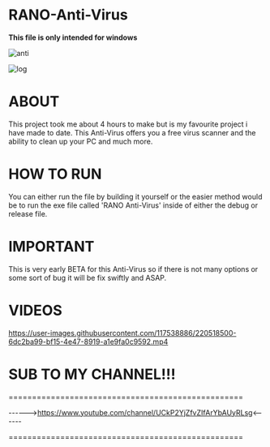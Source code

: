 # RANO-Anti-Virus
**This file is only intended for windows**

![anti](https://user-images.githubusercontent.com/117538886/220987630-adb880ca-9d18-40d0-bde2-4bf946e15b86.png)

![log](https://user-images.githubusercontent.com/117538886/220987637-e0078d0b-b605-4b0e-b9f2-c05107634860.png)

# **ABOUT**
This project took me about 4 hours to make but is my favourite project i have made to date. This Anti-Virus offers you a free virus scanner and the ability to clean up your PC and much more.

# **HOW TO RUN**
You can either run the file by building it yourself or the easier method would be to run the exe file called 'RANO Anti-Virus' inside of either the debug or release file.

# **IMPORTANT**
This is very early BETA for this Anti-Virus so if there is not many options or some sort of bug it will be fix swiftly and ASAP.

# **VIDEOS**
https://user-images.githubusercontent.com/117538886/220518500-6dc2ba99-bf15-4e47-8919-a1e9fa0c9592.mp4

# **SUB TO MY CHANNEL!!!**
                     
==================================================

------>https://www.youtube.com/channel/UCkP2YjZfvZIfArYbAUyRLsg<------

==================================================
